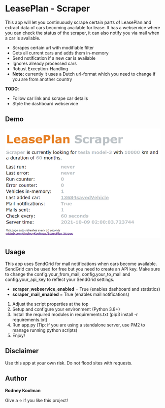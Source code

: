 # LeasePlan - Scraper

This app will let you continuously scrape certain parts of LeasePlan and extract data of cars becoming available for lease.
It has a webservice where you can check the status of the scraper, it can also notify you via mail when a car is available.

- Scrapes certain url with modifiable filter
- Gets all current cars and adds them in-memory
- Send notification if a new car is available
- Ignores already processed cars
- Robust Exception-Handling
- **Note:** currently it uses a Dutch url-format which you need to change if you are from another country

**TODO**:
- Follow car link and scrape car details
- Style the dashboard webservice

## Demo

![demo](/demo/demo.gif)

## Usage

This app uses SendGrid for mail notifications when cars become available. SendGrid can be used for free but you need to create an API key.
Make sure to change the config.your_from_mail, config.your_to_mail and config.your_api_key to reflect your SendGrid settings.

- **scraper_webservice_enabled** = True (enables dashboard and statistics)
- **scraper_mail_enabled** = True (enables mail notifications)

1. Adjust the script properties at the top
2. Setup and configure your environment (Python 3.8+)
3. Install the required modules in requirements.txt (pip3 install -r requirements.txt)
4. Run app.py (Tip: if you are using a standalone server, use PM2 to manage running python scripts)
6. Enjoy!

## Disclaimer

Use this app at your own risk. Do not flood sites with requests.

## Author

**Rodney Koolman**

Give a ⭐️ if you like this project!